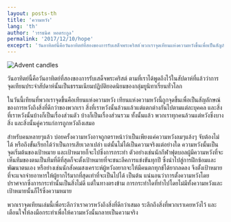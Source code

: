 ```yaml
---
layout: posts-th
title: 'ความหวัง'
lang: 'th'
author: 'วรรธนิศ หอตระกูล'
permalink: '2017/12/10/hope'
exceprt: 'วันอาทิตย์นี้คือวันอาทิตย์ที่สองของการรับเสด็จพระคริสต์ ่พวกเราจุดเทียนแห่งความหวังขึ้นเพื่อเป็นสัญลักษณ์ของการหวังถึงสิ่งที่ดีกว่า'
---
```


![Advent candles]({{site.url}}/images/2017-12-10-1.jpg)

วันอาทิตย์นี้คือวันอาทิตย์ที่สองของการรับเสด็จพระคริสต์ ตามที่เราได้พูดถึงไว้ในสัปดาห์ที่แล้วว่าการจุดเทียนประจำสัปดาห์นั้นเป็นธรรมเนียมปฏิบัติยอดนิยมของกลุ่มยูนิทาเรี่ยนทั่วโลก

ในวันนี้เทียนที่พวกเราจุดขึ้นคือเทียนแห่งความหวัง เทียนแห่งความหวังนี้ถูกจุดขึ้นเพื่อเป็นสัญลักษณ์ของการหวังถึงสิ่งที่ดีกว่าของพวกเรา สิ่งที่เราหวังนั้นล้วนแล้วแต่แตกต่างกันไปตามแต่ละบุคคล และสิ่งที่เราหวังนั้นบ้างก็เป็นเรื่องส่วนตัว บ้างก็เป็นเรื่องส่วนรวม ทั้งนั้นแล้ว พวกเราทุกคนล้วนแต่หวังซึ่งบางสิ่ง และสิ่งนั้นคู่ควรแก่การถูกหวังถึงเสมอ

สำหรับคนหลายๆแล้ว บ่อยครั้งความหวังอาจถูกตราหน้าว่าเป็นเพียงแค่ความหวังลมๆแล้งๆ จับต้องไม่ได้ หรือถึงขั้นเรียกได้ว่าเป็นการเสียเวลาเปล่า แต่นั้นไม่ได้เป็นความจริงแต่อย่างใด ความหวังนั้นเป็นจุดเริ่มต้นของเป้าหมาย และเป้าหมายก็จะไปซึ่งการกระทำ ตัวอย่างเช่นนักกีฬาฟุตบอลผู้มีความหวังที่จะเห็นทีมของตนเป็นทีมที่ดีที่สุดก็จะตั้งเป้าหมายที่จะชนะลีคการแข่งขันทุกปี ซึ่งนำไปสู่การฝึกซ้อมและพัฒนาตนเอง หรือย่างเช่นนักสังคมสงเคราะห์ผู้หวังอยากจะให้มีคนตกทุกข์ได้ยากลดลง จึงตั้งเป้าหมายที่จะแจกจ่ายอาหารให้ผู้ยากไร้มากที่สุดเท่าที่จะเป็นไปได้ เป็นต้น แน่นอนว่าการตั้งความหวังโดยปราศจากซึ่งการกระทำนั้นเป็นสิ่งไม่ดี แต่ในทางตรงข้าม การกระทำใดที่ทำไปโดยไม่มีทั้งความหวังและเป้าหมายนั้นก็ไร้ซึ่งความหมาย

พวกเราจุดเทียนเล่มนี้เพื่อระลึกว่าเราควรหวังถึงสิ่งที่ดีกว่าเสมอ ระลึกถึงสิ่งที่พวกเราเคยหวังไว้ และเตือนใจให้ลงมือกระทำเพื่อให้ความหวังนั้นกลายเป็นความจริง
